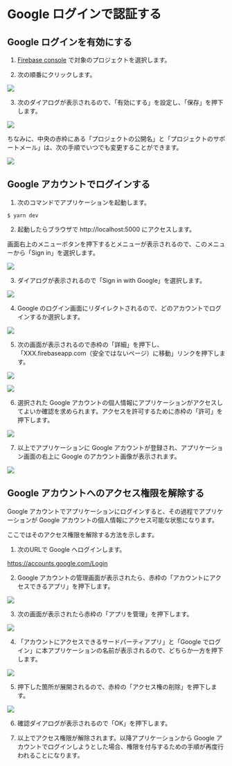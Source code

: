 # Google ログインで認証する

## Google ログインを有効にする

1. [Firebase console](https://console.firebase.google.com/) で対象のプロジェクトを選択します。

2. 次の順番にクリックします。

  ![](./images/enable-google-1.png)

3. 次のダイアログが表示されるので、「有効にする」を設定し、「保存」を押下します。

  ![](./images/enable-google-2.png)

  ちなみに、中央の赤枠にある「プロジェクトの公開名」と「プロジェクトのサポートメール」は、次の手順でいつでも変更することができます。

  ![](./images/enable-google-3.png)

## Google アカウントでログインする

1. 次のコマンドでアプリケーションを起動します。

  ```console
  $ yarn dev
  ```

2. 起動したらブラウザで http://localhost:5000 にアクセスします。

  画面右上のメニューボタンを押下するとメニューが表示されるので、このメニューから「Sign in」を選択します。

  ![](./images/login-google-1.png)

3. ダイアログが表示されるので「Sign in with Google」を選択します。

  ![](./images/login-google-2.png)

4. Google のログイン画面にリダイレクトされるので、どのアカウントでログインするか選択します。

  ![](./images/login-google-3.png)

5. 次の画面が表示されるので赤枠の「詳細」を押下し、「XXX.firebaseapp.com（安全ではないページ）に移動」リンクを押下します。

  ![](./images/login-google-4.png)

  ![](./images/login-google-5.png)

6. 選択された Google アカウントの個人情報にアプリケーションがアクセスしてよいか確認を求められます。アクセスを許可するために赤枠の「許可」を押下します。

  ![](./images/login-google-6.png)

7. 以上でアプリケーションに Google アカウントが登録され、アプリケーション画面の右上に Google のアカウント画像が表示されます。

  ![](./images/login-google-7.png)

## Google アカウントへのアクセス権限を解除する

Google アカウントでアプリケーションにログインすると、その過程でアプリケーションが Google アカウントの個人情報にアクセス可能な状態になります。

ここではそのアクセス権限を解除する方法を示します。

1. 次のURLで Google へログインします。

  https://accounts.google.com/Login

2. Google アカウントの管理画面が表示されたら、赤枠の「アカウントにアクセスできるアプリ」を押下します。

  ![](./images/cancel-permission-1.png)

3. 次の画面が表示されたら赤枠の「アプリを管理」を押下します。

  ![](./images/cancel-permission-2.png)

4. 「アカウントにアクセスできるサードパーティアプリ」と「Google でログイン」に本アプリケーションの名前が表示されるので、どちらか一方を押下します。

  ![](./images/cancel-permission-3.png)

5. 押下した箇所が展開されるので、赤枠の「アクセス権の削除」を押下します。

  ![](./images/cancel-permission-4.png)

6. 確認ダイアログが表示されるので「OK」を押下します。

7. 以上でアクセス権限が解除されます。以降アプリケーションから Google アカウントでログインしようとした場合、権限を付与するための手順が再度行われることになります。
